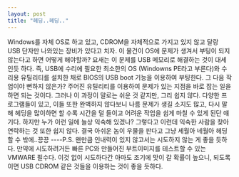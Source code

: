 ```yaml
---
layout: post
title: "헤딩..헤딩.."
---
```


Windows를 자체 OS로 하고 있고, CDROM을 자체적으로 가지고 있지 않고 달랑 USB 단자만 나와있는 장비가 있다고 치자. 이 물건이 OS에 문제가 생겨서 부팅이 되지 않는다고 하면 어떻게 해야할까?
요새는 이 문제를 USB 메모리로 해결하는 것이 대세인듯 하다. 
즉, USB에 수리에 필요한 최소한의 OS (Windowns PE라고 부른다)와 수리용 유틸리티를 설치한 채로 BIOS의 USB boot 기능을 이용하여 부팅한다. 그 다음 작업이야 뻔하지 않은가? 주어진 유틸리티를 이용하여 문제가 있는 지점을 바로 잡는 일을 하면 되는 것이다.
그러나 이 과정이 말로는 쉬운 것 같지만, 그리 쉽지 않다. 다양한 프로그램들이 있고, 이들 또한 완벽하지 않다보니 나름 문제가 생길 소지도 많고, 다시 말해 헤딩을 많이하면 할 수록 시간을 덜 들이고 어려운 작업을 쉽게 마칠 수 있게 된단 얘기다.
하지만 누가 이런 일에 늘상 익숙해 있겠나? 그렇다고 이런데 익숙한 사람을 찾아 연락하는 것 또한 쉽지 않다. 결국 아쉬운 놈이 우물을 판다고 그냥 세월아 네월아 헤딩할 수 밖에..끙끙
----P.S.
왠만큼 인내력이 있지 않고서는 시도하지 않는 게 좋을 듯하다. 만약에 시도하려거든 빠른 PC와 만들어진 부트이미지를 테스트할 수 있는 VMWARE 필수다. 이것 없이 시도하다간 아마도 조기에 맛이 갈 확률이 높으니, 되도록이면 USB CDROM 같은 것들을 이용하는 것이 좋을 듯하다.



